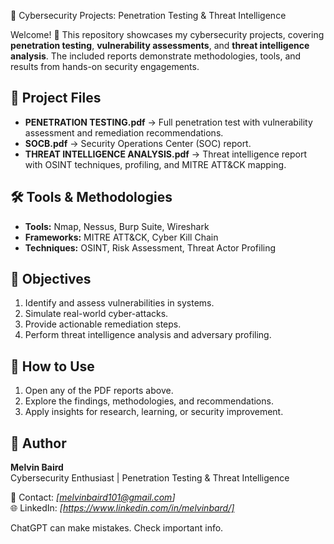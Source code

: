  🔐 Cybersecurity Projects: Penetration Testing & Threat Intelligence  

Welcome! 👋 This repository showcases my cybersecurity projects, covering **penetration testing**, **vulnerability assessments**, and **threat intelligence analysis**. The included reports demonstrate methodologies, tools, and results from hands-on security engagements.  



## 📂 Project Files  
- **PENETRATION TESTING.pdf** → Full penetration test with vulnerability assessment and remediation recommendations.  
- **SOCB.pdf** → Security Operations Center (SOC) report.  
- **THREAT INTELLIGENCE ANALYSIS.pdf** → Threat intelligence report with OSINT techniques, profiling, and MITRE ATT&CK mapping.  



## 🛠️ Tools & Methodologies  
- **Tools:** Nmap, Nessus, Burp Suite, Wireshark  
- **Frameworks:** MITRE ATT&CK, Cyber Kill Chain  
- **Techniques:** OSINT, Risk Assessment, Threat Actor Profiling  

## 📌 Objectives  
1. Identify and assess vulnerabilities in systems.  
2. Simulate real-world cyber-attacks.  
3. Provide actionable remediation steps.  
4. Perform threat intelligence analysis and adversary profiling.  

## 🚀 How to Use  
1. Open any of the PDF reports above.  
2. Explore the findings, methodologies, and recommendations.  
3. Apply insights for research, learning, or security improvement.  

## 👤 Author  
**Melvin Baird**  
Cybersecurity Enthusiast | Penetration Testing & Threat Intelligence  

📧 Contact: *[melvinbaird101@gmail.com]*  
🌐 LinkedIn: *[https://www.linkedin.com/in/melvinbard/]*  





ChatGPT can make mistakes. Check important info.
